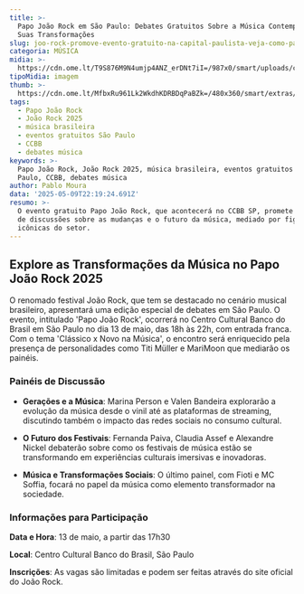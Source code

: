 ```yaml
---
title: >-
  Papo João Rock em São Paulo: Debates Gratuitos Sobre a Música Contemporânea e
  Suas Transformações
slug: joo-rock-promove-evento-gratuito-na-capital-paulista-veja-como-participar
categoria: MÚSICA
midia: >-
  https://cdn.ome.lt/T9S876M9N4umjp4ANZ_erDNt7iI=/987x0/smart/uploads/conteudo/fotos/papo_joao_rock.png
tipoMidia: imagem
thumb: >-
  https://cdn.ome.lt/MfbxRu961Lk2WkdhKDRBDqPaBZk=/480x360/smart/extras/conteudos/collage_VQF9mTj.png
tags:
  - Papo João Rock
  - João Rock 2025
  - música brasileira
  - eventos gratuitos São Paulo
  - CCBB
  - debates música
keywords: >-
  Papo João Rock, João Rock 2025, música brasileira, eventos gratuitos São
  Paulo, CCBB, debates música
author: Pablo Moura
data: '2025-05-09T22:19:24.691Z'
resumo: >-
  O evento gratuito Papo João Rock, que acontecerá no CCBB SP, promete uma série
  de discussões sobre as mudanças e o futuro da música, mediado por figuras
  icônicas do setor.
---
```


## Explore as Transformações da Música no Papo João Rock 2025

O renomado festival João Rock, que tem se destacado no cenário musical brasileiro, apresentará uma edição especial de debates em São Paulo. O evento, intitulado 'Papo João Rock', ocorrerá no Centro Cultural Banco do Brasil em São Paulo no dia 13 de maio, das 18h às 22h, com entrada franca. Com o tema 'Clássico x Novo na Música', o encontro será enriquecido pela presença de personalidades como Titi Müller e MariMoon que mediarão os painéis.

### Painéis de Discussão

- **Gerações e a Música**: Marina Person e Valen Bandeira explorarão a evolução da música desde o vinil até as plataformas de streaming, discutindo também o impacto das redes sociais no consumo cultural.

- **O Futuro dos Festivais**: Fernanda Paiva, Claudia Assef e Alexandre Nickel debaterão sobre como os festivais de música estão se transformando em experiências culturais imersivas e inovadoras.

- **Música e Transformações Sociais**: O último painel, com Fioti e MC Soffia, focará no papel da música como elemento transformador na sociedade.

### Informações para Participação

**Data e Hora**: 13 de maio, a partir das 17h30

**Local**: Centro Cultural Banco do Brasil, São Paulo

**Inscrições**: As vagas são limitadas e podem ser feitas através do site oficial do João Rock.
